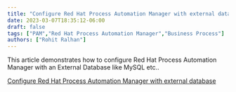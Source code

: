 ```yaml
---
title: "Configure Red Hat Process Automation Manager with external database"
date: 2023-03-07T18:35:12-06:00
draft: false
tags: ["PAM","Red Hat Process Automation Manager","Business Process"]
authors: ["Rohit Ralhan"]
---
```


This article demonstrates how to configure Red Hat Process Automation Manager with an External Database like MySQL etc.. 

[Configure Red Hat Process Automation Manager with external database](https://github.com/rohitralhan/RHPAMDB)

